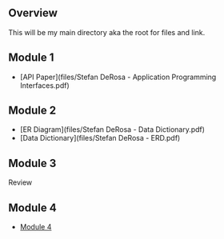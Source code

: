 ﻿## Overview

This will be my main directory aka the root for files and link.

## Module 1
*   [API Paper](files/Stefan DeRosa - Application Programming Interfaces.pdf)


## Module 2
*   [ER Diagram](files/Stefan DeRosa - Data Dictionary.pdf)
*   [Data Dictionary](files/Stefan DeRosa - ERD.pdf)

## Module 3
Review

## Module 4
*   [Module 4](https://github.com/countyflipper/CompanyEmployees/tree/Module4)


